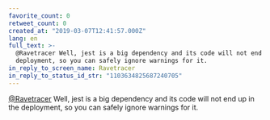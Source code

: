 ```yaml
---
favorite_count: 0
retweet_count: 0
created_at: "2019-03-07T12:41:57.000Z"
lang: en
full_text: >-
  @Ravetracer Well, jest is a big dependency and its code will not end up in the
  deployment, so you can safely ignore warnings for it.
in_reply_to_screen_name: Ravetracer
in_reply_to_status_id_str: "1103634825687240705"
---
```


[@Ravetracer](https://twitter.com/Ravetracer) Well, jest is a big dependency and
its code will not end up in the deployment, so you can safely ignore warnings
for it.
